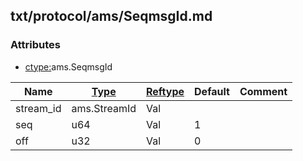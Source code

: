 ## txt/protocol/ams/SeqmsgId.md


### Attributes
<a href="#attributes"></a>
* [ctype:](/txt/ssimdb/dmmeta/ctype.md)ams.SeqmsgId

|Name|[Type](/txt/ssimdb/dmmeta/ctype.md)|[Reftype](/txt/ssimdb/dmmeta/reftype.md)|Default|Comment|
|---|---|---|---|---|
|stream_id|ams.StreamId|Val|
|seq|u64|Val|1|
|off|u32|Val|0|

